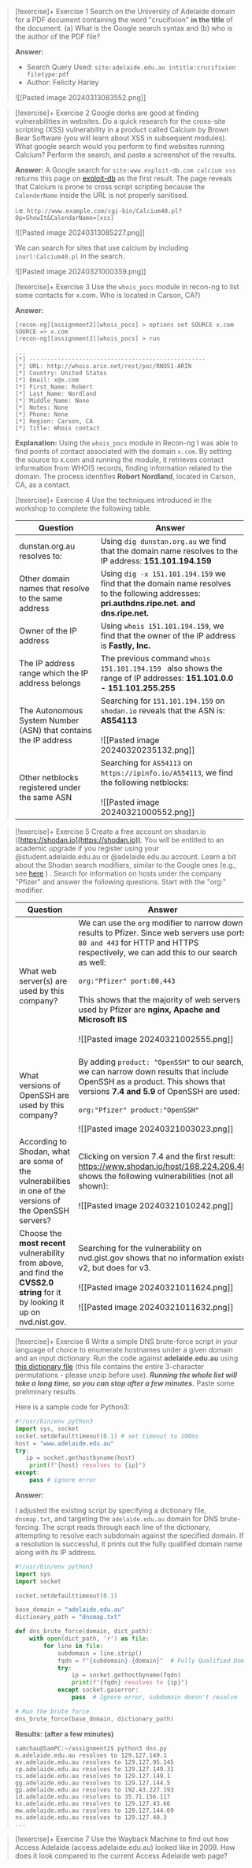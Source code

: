 
> [!exercise]+ Exercise 1
> Search on the University of Adelaide domain for a PDF document containing the word "crucifixion" **in the title** of the document. (a) What is the Google search syntax and (b) who is the author of the PDF file?
> 
> **Answer:**
> - Search Query Used: `site:adelaide.edu.au intitle:crucifixion filetype:pdf`
> - Author: Felicity Harley
>   
> ![[Pasted image 20240313083552.png]]

> [!exercise]+ Exercise 2
> Google dorks are good at finding vulnerabilities in websites. Do a quick research for the cross-site scripting (XSS) vulnerability in a product called Calcium by Brown Bear Software (you will learn about XSS in subsequent modules). What google search would you perform to find websites running Calcium? Perform the search, and paste a screenshot of the results.
> 
> **Answer:**
> A Google search for `site:www.exploit-db.com calcium xss` returns this page on [exploit-db](https://www.exploit-db.com/exploits/31858) as the first result. The page reveals that Calcium is prone to cross script scripting because the `CalenderName` inside the URL is not properly sanitised. 
> 
> i.e. `http://www.example.com/cgi-bin/Calcium40.pl?Op=ShowIt&CalendarName=[xss]`
> 
> ![[Pasted image 20240313085227.png]]
> 
> We can search for sites that use calcium by including `inurl:Calcium40.pl` in the search.
> 
> ![[Pasted image 20240321000359.png]]

> [!exercise]+ Exercise 3
> Use the `whois_pocs` module in recon-ng to list some contacts for x.com. Who is located in Carson, CA?}
> 
> **Answer:**
>
> ```shell
> [recon-ng][assignment2][whois_pocs] > options set SOURCE x.com
> SOURCE => x.com
> [recon-ng][assignment2][whois_pocs] > run
>
> ...
> [*] --------------------------------------------------
> [*] URL: http://whois.arin.net/rest/poc/RNO51-ARIN
> [*] Country: United States
> [*] Email: x@x.com
> [*] First_Name: Robert
> [*] Last_Name: Nordland
> [*] Middle_Name: None
> [*] Notes: None
> [*] Phone: None
> [*] Region: Carson, CA
> [*] Title: Whois contact
> ```
>
> **Explanation:** Using the `whois_pocs` module in Recon-ng I was able to find points of contact associated with the domain `x.com`. By setting the source to x.com and running the module, it retrieves contact information from WHOIS records, finding information related to the domain. The process identifies **Robert Nordland**, located in Carson, CA, as a contact.

> [!exercise]+ Exercise 4
> Use the techniques introduced in the workshop to complete the following table.
> 
> | **Question**                                                    | **Answer**                                                                                                                                   |
> | --------------------------------------------------------------- | -------------------------------------------------------------------------------------------------------------------------------------------- |
> | dunstan.org.au resolves to:                                     | Using `dig dunstan.org.au` we find that the domain name resolves to the IP address: **151.101.194.159**                                      |
> | Other domain names that resolve to the same address             | Using `dig -x 151.101.194.159` we find that the domain name resolves to the following addresses: **pri.authdns.ripe.net. and dns.ripe.net.** |
> | Owner of the IP address                                         | Using `whois 151.101.194.159`, we find that the owner of the IP address is **Fastly, Inc.**                                                  |
> | The IP address range which the IP address belongs               | The previous command `whois 151.101.194.159 ` also shows the range of IP addresses: **151.101.0.0 - 151.101.255.255**                        |
> | The Autonomous System Number (ASN) that contains the IP address | Searching for `151.101.194.159` on `shodan.io` reveals that the ASN is: **AS54113**<br><br>![[Pasted image 20240320235132.png]]              |
> | Other netblocks registered under the same ASN                   | Searching for `AS54113` on `https://ipinfo.io/AS54113`, we find the following netblocks:<br><br>![[Pasted image 20240321000552.png]]         |

> [!exercise]+ Exercise 5
> Create a free account on shodan.io ([https://shodan.io](https://shodan.io)). You will be entitled to an academic upgrade if you register using your @student.adelaide.edu.au or @adelaide.edu.au account. Learn a bit about the Shodan search modifiers, similar to the Google ones (e.g., see [here](https://thor-sec.com/cheatsheet/shodan/shodan_cheat_sheet/) ) . Search for information on hosts under the company "Pfizer" and answer the following questions. Start with the "org:" modifier.
>
> | **Question**                                                                                                                  | **Answer**                                                                                                                                                                                                                                                                                                                                                                        |
> | ----------------------------------------------------------------------------------------------------------------------------- | --------------------------------------------------------------------------------------------------------------------------------------------------------------------------------------------------------------------------------------------------------------------------------------------------------------------------------------------------------------------------------- |
> | What web server(s) are used by this company?                                                                                  | We can use the `org` modifier to narrow down results to Pfizer. Since web servers use ports `80 and 443` for HTTP and HTTPS respectively, we can add this to our search as well:<br><br>`org:"Pfizer" port:80,443` <br><br>This shows that the majority of web servers used by Pfizer are **nginx, Apache and Microsoft IIS**<br><br>![[Pasted image 20240321002555.png]]<br><br> |
> | What versions of OpenSSH are used by this company?                                                                            | By adding `product: "OpenSSH"` to our search, we can narrow down results that include OpenSSH as a product. This shows that versions **7.4 and 5.9** of OpenSSH are used:<br><br>`org:"Pfizer" product:"OpenSSH"`<br><br>![[Pasted image 20240321003023.png]]                                                                                                                     |
> | According to Shodan, what are some of the vulnerabilities in one of the versions of the OpenSSH servers?                      | Clicking on version 7.4 and the first result: https://www.shodan.io/host/168.224.206.40 shows the following vulnerabilities (not all shown):<br><br>![[Pasted image 20240321010242.png]]                                                                                                                                                                                          |
> | Choose the **most recent** vulnerability from above, and find the **CVSS2.0 string** for it by looking it up on nvd.nist.gov. | Searching for the vulnerability on nvd.gist.gov shows that no information exists v2, but does for v3.<br><br>![[Pasted image 20240321011624.png]]<br><br>![[Pasted image 20240321011632.png]]<br>                                                                                                                                                                                 |

> [!exercise]+ Exercise 6
> Write a simple DNS brute-force script in your language of choice to enumerate hostnames under a given domain and an input dictionary. Run the code against **adelaide.edu.au** using [this dictionary file](https://myuni.adelaide.edu.au/courses/95262/files/14689596?wrap=1 "dnsmap-2.zip") (this file contains the entire 3-character permutations - please unzip before use). _**Running the whole list will take a long time, so you can stop after a few minutes.**_ Paste some preliminary results.
> 
> Here is a sample code for Python3:  
> ```python
> #!/usr/bin/env python3  
> import sys, socket  
> socket.setdefaulttimeout(0.1) # set timeout to 100ms  
> host = "www.adelaide.edu.au"  
> try:  
>    ip = socket.gethostbyname(host)  
>     print(f"{host} resolves to {ip}")  
> except:  
>     pass # ignore error
> ```
> 
> **Answer:**
> 
> I adjusted the existing script by specifying a dictionary file, `dnsmap.txt`, and targeting the `adelaide.edu.au` domain for DNS brute-forcing. The script reads through each line of the dictionary, attempting to resolve each subdomain against the specified domain. If a resolution is successful, it prints out the fully qualified domain name along with its IP address.
> 
> ```python
> #!/usr/bin/env python3
> import sys
> import socket
> 
> socket.setdefaulttimeout(0.1)
> 
> base_domain = "adelaide.edu.au"
> dictionary_path = "dnsmap.txt"
> 
> def dns_brute_force(domain, dict_path):
>     with open(dict_path, 'r') as file:
>         for line in file:
>             subdomain = line.strip()
>             fqdn = f"{subdomain}.{domain}"  # Fully Qualified Domain Name
>             try:
>                 ip = socket.gethostbyname(fqdn)
>                 print(f"{fqdn} resolves to {ip}")
>             except socket.gaierror:
>                 pass  # Ignore error, subdomain doesn't resolve
> 
> # Run the brute force
> dns_brute_force(base_domain, dictionary_path)
> ```
> 
> **Results: (after a few minutes)**
> 
> ```shell
> samchau@SamPC:~/assignment2$ python3 dns.py
> m.adelaide.edu.au resolves to 129.127.149.1
> av.adelaide.edu.au resolves to 129.127.95.145
> cp.adelaide.edu.au resolves to 129.127.149.31
> cs.adelaide.edu.au resolves to 129.127.149.1
> gg.adelaide.edu.au resolves to 129.127.144.5
> gp.adelaide.edu.au resolves to 192.43.227.193
> id.adelaide.edu.au resolves to 35.71.156.117
> ks.adelaide.edu.au resolves to 129.127.43.66
> mw.adelaide.edu.au resolves to 129.127.144.69
> ns.adelaide.edu.au resolves to 129.127.40.3
> ...
> ```


> [!exercise]+ Exercise 7
> Use the Wayback Machine to find out how Access Adelaide (access.adelaide.edu.au) looked like in 2009. How does it look compared to the current Access Adelaide web page?

